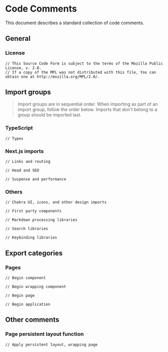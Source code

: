 # Code Comments

This document describes a standard collection of code comments.

## General

### License

```
// This Source Code Form is subject to the terms of the Mozilla Public License, v. 2.0.
// If a copy of the MPL was not distributed with this file, You can obtain one at http://mozilla.org/MPL/2.0/.
```

## Import groups

> Import groups are in sequential order. When importing as part of an import group, follow the order below. Imports that don't belong to a group should be imported last.

### TypeScript

```
// Types
```

### Next.js imports

```
// Links and routing
```

```
// Head and SEO
```

```
// Suspense and performance
```

### Others

```
// Chakra UI, icons, and other design imports
```

```
// First party components
```

```
// Markdown processing libraries
```

```
// Search libraries
```

```
// Keybinding libraries
```

## Export categories

### Pages

```
// Begin component
```

```
// Begin wrapping component
```

```
// Begin page
```

```
// Begin application
```

## Other comments

### Page persistent layout function

```
// Apply persistent layout, wrapping page
```
